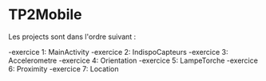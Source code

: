 # TP2Mobile
Les projects sont dans l'ordre suivant :

  -exercice 1: MainActivity
  -exercice 2: IndispoCapteurs
  -exercice 3: Accelerometre
  -exercice 4: Orientation
  -exercice 5: LampeTorche
  -exercice 6: Proximity
  -exercice 7: Location
